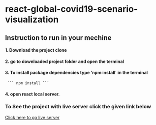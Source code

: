 # react-global-covid19-scenario-visualization

## Instruction to run in your mechine
#### 1. Download the project clone
#### 2. go to downloaded project folder and open the terminal
#### 3. To install package dependencies type 'npm install' in the terminal
     ``` npm install ```
 
#### 4. open react local server.
         
### To See the project with live server click the given link below
[Click here to go live server](https://stackblitz.com/edit/react-pie-chart-covid19-final)
